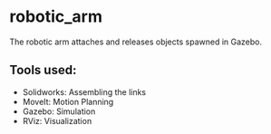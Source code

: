 # robotic_arm
The robotic arm attaches and releases objects spawned in Gazebo. 

## Tools used:
- Solidworks: Assembling the links
- MoveIt: Motion Planning
- Gazebo: Simulation
- RViz: Visualization

